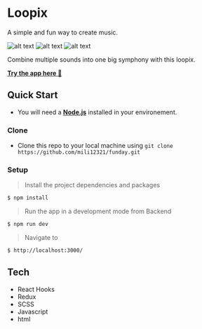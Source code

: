 # Loopix 

A simple and fun way to create music.


<img src="https://res.cloudinary.com/dzvebcsrp/image/upload/v1621883760/desktop-view_rsrzww.png" alt="alt text" title='Desktop-view'>
<img src="https://res.cloudinary.com/dzvebcsrp/image/upload/v1621883844/mobile-view2_mgxg4s.png" alt="alt text" title='Mobile-view'>
<img src="https://res.cloudinary.com/dzvebcsrp/image/upload/v1621883898/mobie-view3_oiirjk.png" alt="alt text" title='Mobile-view'>


Combine multiple sounds into one big symphony with this loopix.</br>


[**Try the app here 🎵**]()


## Quick Start
* You will need a [**Node.js**](https://nodejs.org/en/download/) installed in your environement.
### Clone
* Clone this repo to your local machine using ```git clone https://github.com/mili12321/funday.git```

### Setup
> Install the project dependencies and packages

```bash
$ npm install
```
> Run the app in a development mode from Backend

```bash
$ npm run dev
```
> Navigate to

```bash
$ http://localhost:3000/
```
## Tech
* React Hooks
* Redux 
* SCSS
* Javascript 
* html  
